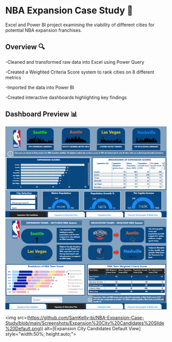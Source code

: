 # NBA Expansion Case Study 🏀

Excel and Power BI project examining the viability of different cities for potential NBA expansion franchises.

## Overview 🔍
-Cleaned and transformed raw data into Excel using Power Query

-Created a Weighted Criteria Score system to rank cities on 8 different metrics

-Imported the data into Power BI

-Created interactive dashboards highlighting key findings

## Dashboard Preview 📊
![Expansion City Candidates Default View](https://github.com/SamKelly-bi/NBA-Expansion-Case-Study/blob/main/Screenshots/Expansion%20City%20Candidates%20Slide%20Default.png)
![Expansion & Relocation Plan Filtered](https://github.com/SamKelly-bi/NBA-Expansion-Case-Study/blob/main/Screenshots/Expansion%20and%20Relocation%20Plan%20Slide%20Filtered.png)

<img src=(https://github.com/SamKelly-bi/NBA-Expansion-Case-Study/blob/main/Screenshots/Expansion%20City%20Candidates%20Slide%20Default.png)) alt=[Expansion City Candidates Default View] style="width:50%; height:auto;">
